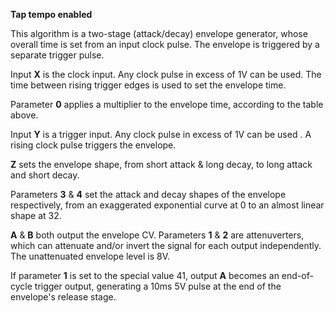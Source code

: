 
**Tap tempo enabled**

This algorithm is a two-stage (attack/decay) envelope generator, whose overall time is set from an input clock pulse.
The envelope is triggered by a separate trigger pulse.

Input **X** is the clock input. Any clock pulse in excess of 1V can be used. The time between rising trigger edges is used
to set the envelope time.

Parameter **0** applies a multiplier to the envelope time, according to the table above.

Input **Y** is a trigger input. Any clock pulse in excess of 1V can be used . A rising clock pulse triggers the envelope.

**Z** sets the envelope shape, from short attack & long decay, to long attack and short decay.

Parameters **3** & **4** set the attack and decay shapes of the envelope respectively, from an exaggerated exponential curve at
0 to an almost linear shape at 32.

**A** & **B** both output the envelope CV. Parameters **1** & **2** are attenuverters, which can attenuate and/or invert the signal for
each output independently. The unattenuated envelope level is 8V.

If parameter **1** is set to the special value 41, output **A** becomes an end-of-cycle trigger output, generating a 10ms 5V
pulse at the end of the envelope's release stage.
